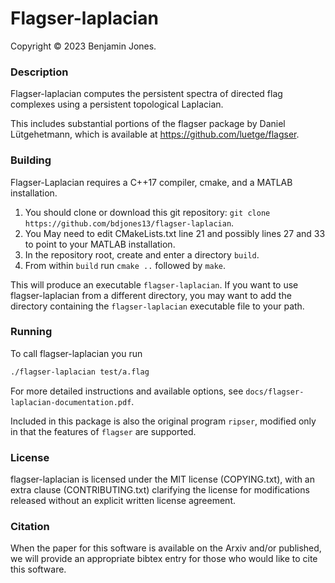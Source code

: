 # Flagser-laplacian

Copyright © 2023 Benjamin Jones.

### Description

Flagser-laplacian computes the persistent spectra of directed flag complexes using a persistent topological Laplacian.

This includes substantial portions of the flagser package by Daniel Lütgehetmann, which is available at https://github.com/luetge/flagser.

### Building

Flagser-Laplacian requires a C++17 compiler, cmake, and a MATLAB installation. 

1. You should clone or download this git repository: ```git clone https://github.com/bdjones13/flagser-laplacian```. 
2. You May need to edit CMakeLists.txt line 21 and possibly lines 27 and 33 to point to your MATLAB installation.
3. In the repository root, create and enter a directory ```build```.
4. From within ```build``` run ```cmake ..``` followed by ```make```.

This will produce an executable ```flagser-laplacian```. If you want to use flagser-laplacian from a different directory, you may want to add the directory containing the ```flagser-laplacian``` executable file to your path.

### Running

To call flagser-laplacian you run

```sh
./flagser-laplacian test/a.flag
```

For more detailed instructions and available options, see `docs/flagser-laplacian-documentation.pdf`. 

Included in this package is also the original program `ripser`, modified only
in that the features of `flagser` are supported.


### License

flagser-laplacian is licensed under the MIT license (COPYING.txt), with an extra clause (CONTRIBUTING.txt) clarifying the license for modifications released without an explicit written license agreement.

### Citation

When the paper for this software is available on the Arxiv and/or published, we will provide an appropriate bibtex entry for those who would like to cite this software.